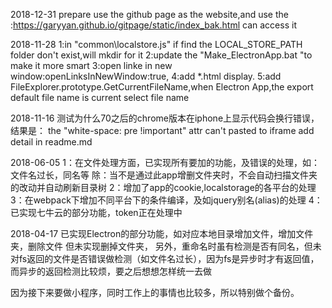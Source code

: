 2018-12-31
prepare use the github page as the website,and use the :https://garyyan.github.io/gitpage/static/index_bak.html  can access it

2018-11-28
1:in "common\localstore.js" if find the LOCAL_STORE_PATH  folder don't exist,will mkdir for it
2:update the  "Make_ElectronApp.bat "to make it more smart 
3:open linke in new window:openLinksInNewWindow:true,
4:add *.html display.
5:add FileExplorer.prototype.GetCurrentFileName,when Electron App,the export default file name is current select file name

2018-11-16
测试为什么70之后的chrome版本在iphone上显示代码会换行错误，结果是： the "white-space: pre !important" attr can't pasted to iframe
add detail in readme.md

2018-06-05
1：在文件处理方面，已实现所有要加的功能，及错误的处理，如：文件名过长，同名等
除：当不是通过此app增删文件夹时，不会自动扫描文件夹的改动并自动刷新目录树
2：增加了app的cookie,localstorage的各平台的处理
3：在webpack下增加不同平台下的条件编译，及如jquery别名(alias)的处理
4：已实现七牛云的部分功能，token正在处理中

2018-04-17
已实现Electron的部分功能，如对应本地目录增加文件，增加文件夹，删除文件
但未实现删掉文件夹，
另外，重命名时虽有检测是否有同名，但未对fs返回的文件是否错误做检测（如文件名过长），因为fs是异步时才有返回值，而异步的返回检测比较烦，要之后想想怎样统一去做

因为接下来要做小程序，同时工作上的事情也比较多，所以特别做个备份。